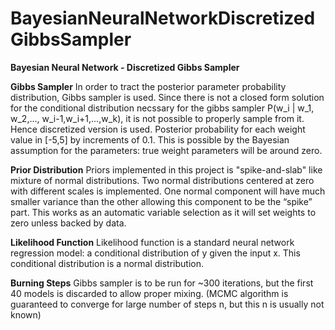 # BayesianNeuralNetworkDiscretizedGibbsSampler

**Bayesian Neural Network - Discretized Gibbs Sampler**

**Gibbs Sampler**
In order to tract the posterior parameter probability distribution, Gibbs sampler is used.
Since there is not a closed form solution for the conditional distribution necssary for the gibbs sampler P(w_i | w_1, w_2,..., w_i-1,w_i+1,...,w_k), it is not possible to properly sample from it. Hence discretized version is used. 
Posterior probability for each weight value in [-5,5] by increments of 0.1. This is possible by the Bayesian assumption for the parameters: true weight parameters will be around zero. 

**Prior Distribution**
Priors implemented in this project is "spike-and-slab" like mixture of normal distributions. Two normal distributions centered at zero with different scales is implemented. One normal component will have much smaller variance than the other allowing this component to be the “spike” part. This works as an automatic variable selection as it will set weights to zero unless backed by data. 
 
**Likelihood Function**
Likelihood function is a standard neural network regression model: a conditional distribution of y given the input x. This conditional distribution is a normal distribution.

**Burning Steps**
Gibbs sampler is to be run for ~300 iterations, but the first 40 models is discarded to allow proper mixing. (MCMC algorithm is guaranteed to converge for large number of steps n, but this n is usually not known) 



